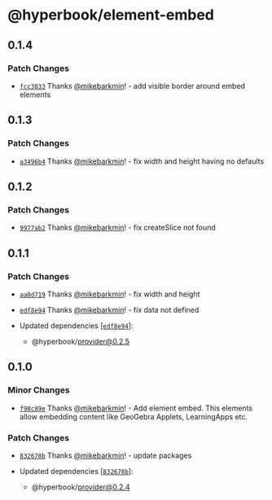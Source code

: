# @hyperbook/element-embed

## 0.1.4

### Patch Changes

- [`fcc3033`](https://github.com/openpatch/hyperbook/commit/fcc30337f4ef68842e25b5a914de46af38d5e196) Thanks [@mikebarkmin](https://github.com/mikebarkmin)! - add visible border around embed elements

## 0.1.3

### Patch Changes

- [`a3496b4`](https://github.com/openpatch/hyperbook/commit/a3496b4676376f16697306869733a780f9d15a56) Thanks [@mikebarkmin](https://github.com/mikebarkmin)! - fix width and height having no defaults

## 0.1.2

### Patch Changes

- [`9977ab2`](https://github.com/openpatch/hyperbook/commit/9977ab26b3e75727acfc33e969ca70df544ad183) Thanks [@mikebarkmin](https://github.com/mikebarkmin)! - fix createSlice not found

## 0.1.1

### Patch Changes

- [`aa0d719`](https://github.com/openpatch/hyperbook/commit/aa0d7197aa78e7d42b2393d8850c6983c3681f07) Thanks [@mikebarkmin](https://github.com/mikebarkmin)! - fix width and height

- [`edf8e94`](https://github.com/openpatch/hyperbook/commit/edf8e943e9b9c393121cfc1d859dc91e44af30c1) Thanks [@mikebarkmin](https://github.com/mikebarkmin)! - fix data not defined

- Updated dependencies [[`edf8e94`](https://github.com/openpatch/hyperbook/commit/edf8e943e9b9c393121cfc1d859dc91e44af30c1)]:
  - @hyperbook/provider@0.2.5

## 0.1.0

### Minor Changes

- [`f98c89e`](https://github.com/openpatch/hyperbook/commit/f98c89ed582a155d5b005ec72a04ae2619c35c47) Thanks [@mikebarkmin](https://github.com/mikebarkmin)! - Add element embed. This elements allow embedding content like GeoGebra Applets, LearningApps etc.

### Patch Changes

- [`832678b`](https://github.com/openpatch/hyperbook/commit/832678b39f6a1a6e5cdd361c9c384d341762c09e) Thanks [@mikebarkmin](https://github.com/mikebarkmin)! - update packages

- Updated dependencies [[`832678b`](https://github.com/openpatch/hyperbook/commit/832678b39f6a1a6e5cdd361c9c384d341762c09e)]:
  - @hyperbook/provider@0.2.4
